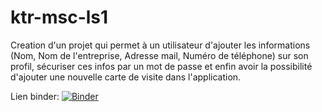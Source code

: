 # ktr-msc-ls1

Creation d'un projet qui permet à un utilisateur d'ajouter les informations (Nom, Nom de l'entreprise, Adresse mail, Numéro de téléphone) sur son profil, sécuriser ces infos par un mot de passe et enfin avoir la possibilité d'ajouter une nouvelle carte de visite dans l'application.


Lien binder: 
[![Binder](https://mybinder.org/badge_logo.svg)](https://mybinder.org/v2/gh/grace0912/ktr-msc-ls1/tête)
